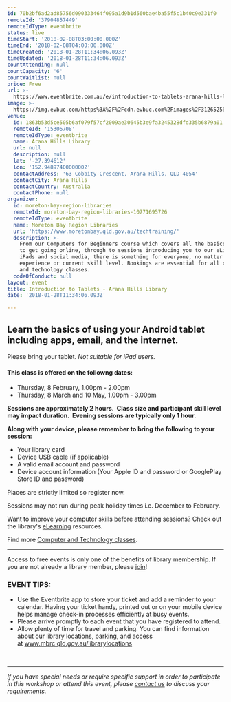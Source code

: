 ```yaml
---
id: 70b2bf6ad2ad85756d090333464f095a1d9b1d560bae4ba55f5c1b40c9e331f0
remoteId: '37904857449'
remoteIdType: eventbrite
status: live
timeStart: '2018-02-08T03:00:00.000Z'
timeEnd: '2018-02-08T04:00:00.000Z'
timeCreated: '2018-01-28T11:34:06.093Z'
timeUpdated: '2018-01-28T11:34:06.093Z'
countAttending: null
countCapacity: '6'
countWaitlist: null
price: Free
url: >-
  https://www.eventbrite.com.au/e/introduction-to-tablets-arana-hills-library-tickets-37904857449?aff=ebapi
image: >-
  https://img.evbuc.com/https%3A%2F%2Fcdn.evbuc.com%2Fimages%2F31265256%2F175653860817%2F1%2Foriginal.jpg?s=a2275c14801df656002a4bc0c0b062f1
venue:
  id: 1863b53d5ce505b6af079f57cf2009ae30645b3e9fa3245328dfd335b6879a01
  remoteId: '15306708'
  remoteIdType: eventbrite
  name: Arana Hills Library
  url: null
  description: null
  lat: '-27.394612'
  lon: '152.94897400000002'
  contactAddress: '63 Cobbity Crescent, Arana Hills, QLD 4054'
  contactCity: Arana Hills
  contactCountry: Australia
  contactPhone: null
organizer:
  id: moreton-bay-region-libraries
  remoteId: moreton-bay-region-libraries-10771695726
  remoteIdType: eventbrite
  name: Moreton Bay Region Libraries
  url: 'https://www.moretonbay.qld.gov.au/techtraining/'
  description: >-
    From our Computers for Beginners course which covers all the basics you need
    to get going online, through to sessions introducing you to our eLibrary,
    iPads and social media, there is something for everyone, no matter your past
    experience or current skill level. Bookings are essential for all computer
    and technology classes.
  codeOfConduct: null
layout: event
title: Introduction to Tablets - Arana Hills Library
date: '2018-01-28T11:34:06.093Z'

---
```

<H2>Learn the basics of using your Android tablet including apps, email, and the internet.</H2>
<P><SPAN>Please bring your tablet. <EM>Not suitable for iPad users.</EM></SPAN></P>
<H4><STRONG><SPAN></SPAN></STRONG>This class is offered on the followng dates:</H4>
<UL>
<LI>Thursday, 8 February, 1.00pm - 2.00pm</LI>
<LI>Thursday, 8 March and 10 May, 1.00pm - 3.00pm</LI>
</UL>
<P CLASS="MsoNormal"><STRONG>Sessions are approximately 2 hours.  Class size and participant skill level may impact duration.  Evening sessions are typically only 1 hour.</STRONG></P>
<P><STRONG>Along with your device, please remember to bring the following to your session:</STRONG></P>
<UL>
<LI>Your library card</LI>
<LI>Device USB cable (if applicable)</LI>
<LI>A valid email account and password</LI>
<LI>Device account information (Your Apple ID and password or GooglePlay Store ID and password)</LI>
</UL>
<P CLASS="MsoNormal"><SPAN>Places are strictly limited so register now.</SPAN></P>
<P CLASS="MsoNormal"><SPAN>Sessions may not run during peak holiday times i.e. December to February.</SPAN></P>
<P CLASS="MsoNormal"><SPAN>Want to improve your computer skills before attending sessions? Check out the library's </SPAN><A HREF="https://www.moretonbay.qld.gov.au/libraries/eresources/learn/" TARGET="_blank" TITLE="Learn Online" REL="noreferrer noopener nofollow noopener noreferrer nofollow"><SPAN>eLearning</SPAN></A><SPAN> resources. </SPAN></P>
<P CLASS="MsoNormal"><SPAN>Find more </SPAN><A HREF="https://www.moretonbay.qld.gov.au/techtraining/" TARGET="_blank" REL="noreferrer noopener nofollow noopener noreferrer nofollow"><SPAN>Computer and Technology classes</SPAN></A><SPAN>.</SPAN><SPAN></SPAN></P>
<HR>
<P><SPAN>Access to free events is only one of the benefits of library membership. If you are not already a library member, please </SPAN><A HREF="https://www.moretonbay.qld.gov.au/libraries/join" TARGET="_blank" REL="noreferrer noopener nofollow noopener noreferrer nofollow"><SPAN>join</SPAN></A><SPAN>!</SPAN></P>
<H3><SPAN>EVENT TIPS:</SPAN></H3>
<UL>
<LI CLASS="MsoNormal"><SPAN>Use the Eventbrite app to store your ticket and add a reminder to your calendar. Having your ticket handy, printed out or on your mobile device helps manage check-in processes efficiently at busy events.</SPAN></LI>
<LI CLASS="MsoNormal"><SPAN>Please arrive promptly to each event that you have registered to attend.</SPAN></LI>
<LI CLASS="MsoNormal"><SPAN>Allow plenty of time for travel and parking. You can find information about our library locations, parking, and access at </SPAN><SPAN><A HREF="http://www.moretonbay.qld.gov.au/librarylocations" TARGET="_blank" REL="noreferrer noopener nofollow noopener noreferrer nofollow"><SPAN>www.mbrc.qld.gov.au/librarylocations</SPAN></A></SPAN><SPAN></SPAN></LI>
</UL>
<P CLASS="MsoNormal"><SPAN> </SPAN></P>
<DIV CLASS="MsoNormal"><HR></DIV>
<P><I><SPAN>If you have special needs or require specific support in order to participate in this workshop or attend this event, please </SPAN></I><A HREF="https://www.moretonbay.qld.gov.au/libraries/contact/" TARGET="_blank" REL="noreferrer noopener nofollow noopener noreferrer nofollow"><I><SPAN>contact us</SPAN></I></A><I><SPAN> to discuss your requirements.</SPAN></I><SPAN></SPAN></P>
